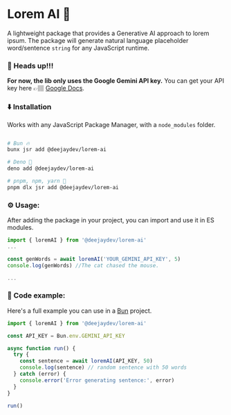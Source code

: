 # Lorem AI 🤖

A lightweight package that provides a Generative AI approach to lorem ipsum. The package will generate natural language placeholder word/sentence `string` for any JavaScript runtime.

### 📢 Heads up!!!

**For now, the lib only uses the Google Gemini API key.**
You can get your API key here 👉🏽 [Google Docs](https://ai.google.dev/gemini-api/docs/api-key).

### ⬇️ Installation

Works with any JavaScript Package Manager, with a `node_modules` folder.

```bash

# Bun 🔥
bunx jsr add @deejaydev/lorem-ai

# Deno 🚤
deno add @deejaydev/lorem-ai

# pnpm, npm, yarn 👴
pnpm dlx jsr add @deejaydev/lorem-ai
```

### ⚙️ Usage:

After adding the package in your project, you can import and use it in ES modules.

```ts
import { loremAI } from '@deejaydev/lorem-ai'
...

const genWords = await loremAI('YOUR_GEMINI_API_KEY', 5)
console.log(genWords) //The cat chased the mouse.

...
```

### 🦖 Code example:

Here's a full example you can use in a [Bun](https://bun.sh/) project.

```ts
import { loremAI } from '@deejaydev/lorem-ai'

const API_KEY = Bun.env.GEMINI_API_KEY

async function run() {
  try {
    const sentence = await loremAI(API_KEY, 50)
    console.log(sentence) // random sentence with 50 words
  } catch (error) {
    console.error('Error generating sentence:', error)
  }
}

run()
```
